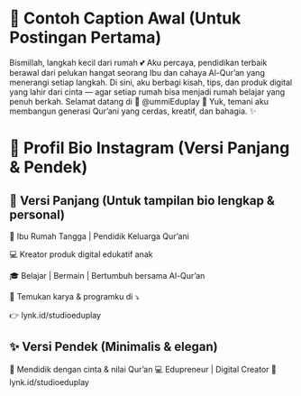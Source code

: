 # 📢 Contoh Caption Awal (Untuk Postingan Pertama)

Bismillah, langkah kecil dari rumah 💕
Aku percaya, pendidikan terbaik berawal dari pelukan hangat seorang Ibu dan cahaya Al-Qur’an yang menerangi setiap langkah.
Di sini, aku berbagi kisah, tips, dan produk digital yang lahir dari cinta — agar setiap rumah bisa menjadi rumah belajar yang penuh berkah.
Selamat datang di 🌸 @ummiEduplay 🌸
Yuk, temani aku membangun generasi Qur’ani yang cerdas, kreatif, dan bahagia. ✨

# 🧭 Profil Bio Instagram (Versi Panjang & Pendek)
## 🌿 Versi Panjang (Untuk tampilan bio lengkap & personal)

🌸 Ibu Rumah Tangga | Pendidik Keluarga Qur’ani

💻 Kreator produk digital edukatif anak

🎓 Belajar | Bermain | Bertumbuh bersama Al-Qur’an

📘 Temukan karya & programku di ⤵️

👉 lynk.id/studioeduplay

## ✨ Versi Pendek (Minimalis & elegan)

🌸 Mendidik dengan cinta & nilai Qur’an
💻 Edupreneur | Digital Creator
📘 lynk.id/studioeduplay
